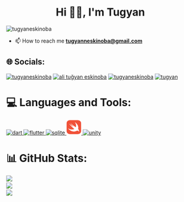 <h1 align="center">Hi 👋🏻, I'm Tugyan</h1>


<p align="left"> <img src="https://komarev.com/ghpvc/?username=tugyaneskinoba&label=Profile%20views&color=0e75b6&style=flat" alt="tugyaneskinoba" /> </p>

- 📫 How to reach me **tugyanneskinoba@gmail.com**

## 🌐 Socials:
<p align="left">
<a href="https://twitter.com/tugyaneskinoba" target="blank"><img align="center" src="https://raw.githubusercontent.com/rahuldkjain/github-profile-readme-generator/master/src/images/icons/Social/twitter.svg" alt="tugyaneskinoba" height="30" width="40" /></a>
<a href="https://www.linkedin.com/in/ali-tuğyan-eskinoba-5230662a1/" target="blank"><img align="center" src="https://raw.githubusercontent.com/rahuldkjain/github-profile-readme-generator/master/src/images/icons/Social/linked-in-alt.svg" alt="ali tuğyan eskinoba" height="30" width="40" /></a>
<a href="https://instagram.com/tugyaneskinoba" target="blank"><img align="center" src="https://raw.githubusercontent.com/rahuldkjain/github-profile-readme-generator/master/src/images/icons/Social/instagram.svg" alt="tugyaneskinoba" height="30" width="40" /></a>
<a href="https://discord.gg/tuğyan#1190" target="blank"><img align="center" src="https://raw.githubusercontent.com/rahuldkjain/github-profile-readme-generator/master/src/images/icons/Social/discord.svg" alt="tugyan" height="30" width="40" /></a>
</p>

# 💻 Languages and Tools:
<p align="left"> <a href="https://dart.dev" target="_blank" rel="noreferrer"> <img src="https://www.vectorlogo.zone/logos/dartlang/dartlang-icon.svg" alt="dart" width="40" height="40"/> </a> <a href="https://flutter.dev" target="_blank" rel="noreferrer"> <img src="https://www.vectorlogo.zone/logos/flutterio/flutterio-icon.svg" alt="flutter" width="40"  </a> <a href="https://www.sqlite.org/" target="_blank" rel="noreferrer"> <img src="https://www.vectorlogo.zone/logos/sqlite/sqlite-icon.svg" alt="sqlite" width="40" height="40"/> </a> <a href="https://developer.apple.com/swift/" target="_blank" rel="noreferrer"> <img src="https://raw.githubusercontent.com/devicons/devicon/master/icons/swift/swift-original.svg" alt="swift" width="40" height="40"/> </a> <a href="https://unity.com/" target="_blank" rel="noreferrer"> <img src="https://www.vectorlogo.zone/logos/unity3d/unity3d-icon.svg" alt="unity" width="40" height="40"/> </a> </p>

# 📊 GitHub Stats:
![](https://github-readme-stats.vercel.app/api?username=TugyanEskinoba&theme=midnight-purple&hide_border=false&include_all_commits=true&count_private=false)<br/>
![](https://github-readme-streak-stats.herokuapp.com/?user=TugyanEskinoba&theme=midnight-purple&hide_border=false)<br/>
![](https://github-readme-stats.vercel.app/api/top-langs/?username=TugyanEskinoba&theme=midnight-purple&hide_border=false&include_all_commits=true&count_private=false&layout=compact)


